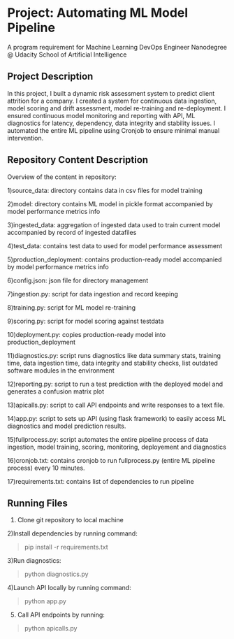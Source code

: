# Project: Automating ML Model Pipeline

A program requirement for Machine Learning DevOps Engineer Nanodegree @ Udacity School of Artificial Intelligence

## Project Description

In this project, I built a dynamic risk assessment system to predict client attrition for a company. I created a system for continuous data ingestion, model scoring and drift assessment, model re-training and re-deployment. I ensured continuous model monitoring and reporting with API, ML diagnostics for latency, dependency, data integrity and stability issues. I automated the entire ML pipeline using Cronjob to ensure minimal manual intervention.

## Repository Content Description

Overview of the content in repository:

1)source_data: directory contains data in csv files for model training

2)model: directory contains ML model in pickle format accompanied by model performance metrics info

3)ingested_data: aggregation of ingested data used to train current model accompanied by record of ingested datafiles

4)test_data: contains test data to used for model performance assessment

5)production_deployment: contains production-ready model accompanied by model performance metrics info

6)config.json: json file for directory management

7)ingestion.py: script for data ingestion and record keeping

8)training.py: script for ML model re-training

9)scoring.py: script for model scoring against testdata

10)deployment.py: copies production-ready model into production_deployment

11)diagnostics.py: script runs diagnostics like data summary stats, training time, data ingestion time, data integrity and stability checks, list outdated software modules in the environment

12)reporting.py: script to run a test prediction with the deployed model and
generates a confusion matrix plot

13)apicalls.py: script to call API endpoints and write responses to a text file. 

14)app.py: script to sets up API (using flask framework) to easily access ML diagnostics and model prediction results.

15)fullprocess.py: script automates the entire pipeline process of data ingestion, model training, scoring, monitoring, deployement and diagnostics

16)cronjob.txt: contains cronjob to run fullprocess.py (entire ML pipeline process) every 10 minutes.

17)requirements.txt: contains list of dependencies to run pipeline


## Running Files

1) Clone git repository to local machine

2)Install dependencies by running command:

> pip install -r requirements.txt

3)Run diagnostics:

>python diagnostics.py

4)Launch API locally by running command:

> python app.py

5) Call API endpoints by running:

> python apicalls.py

